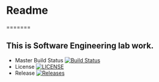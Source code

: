 # Readme
=======
## This is Software Engineering lab work.

- Master Build Status [![Build Status](https://travis-ci.org/40213185/sem.svg?branch=master)](https://travis-ci.org/40213185/sem)
- License [![LICENSE](https://img.shields.io/github/license/<40213185@live.napier.ac.uk>/sem.svg?style=flat-square)](https://github.com/<40213185@live.napier.ac.uk>/sem/blob/master/LICENSE)
- Release [![Releases](https://img.shields.io/github/release/kevin-chalmers/sem/all.svg?style=flat-square)](https://github.com/kevin-chalmers/sem/releases)